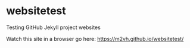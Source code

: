 # websitetest
Testing GitHub Jekyll project websites

Watch this site in a browser go here: https://m2vh.github.io/websitetest/

